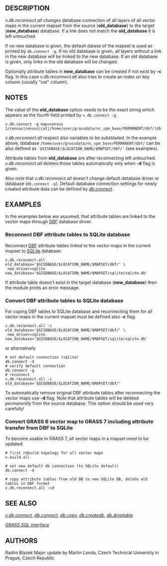 ## DESCRIPTION

*v.db.reconnect.all* changes database connection of all layers of all
vector maps in the current mapset from the source (**old_database**) to
the target (**new_database**) database. If a link does not match the
**old_database** it is left untouched.

If no new database is given, the default datase of the mapset is used as
printed by `db.connect -g`. If no old database is given, all layers
without a link in the new database will be liniked to the new database.
If an old database is given, only links in the old database will be
changed.

Optionally attribute tables in **new_database** can be created if not
exist by **-c** flag. In this case *v.db.reconnect.all* also tries to
create an index on key column (usually "cat" column).

## NOTES

The value of the **old_database** option needs to be the exact string
which appears as the fourth field printed by `v.db.connect -g`.

```shell
v.db.connect -g map=census
1/census|census|cat|/home/user/grassdata/nc_spm_base/PERMANENT/dbf/|dbf
```

*v.db.reconnect.all* respect also variables to be substituted. In the
example above, database
`/home/user/grassdata/nc_spm_base/PERMANENT/dbf/` can be also defined as
`'$GISDBASE/$LOCATION_NAME/$MAPSET/dbf/'` (see examples).

Attribute tables from **old_database** are after reconnecting left
untouched. *v.db.reconnect.all* deletes those tables automatically only
when **-d** flag is given.

Also note that *v.db.reconnect.all* doesn't change default database
driver or database (`db.connect -p`). Default database connection
settings for newly created attribute data can be defined by
*[db.connect](db.connect.md)*.

## EXAMPLES

In the examples below are assumed, that attribute tables are linked to
the vector maps through [DBF](grass-dbf.md) database driver.

### Reconnect DBF attribute tables to SQLite database

Reconnect [DBF](grass-dbf.md) attribute tables linked to the vector maps
in the current mapset to [SQLite](grass-sqlite.md) database:

```shell
v.db.reconnect.all old_database='$GISDBASE/$LOCATION_NAME/$MAPSET/dbf/' \
 new_driver=sqlite new_database='$GISDBASE/$LOCATION_NAME/$MAPSET/sqlite/sqlite.db'
```

If attribute table doesn't exist in the target database
(**new_database**) then the module prints an error message.

### Convert DBF attribute tables to SQLite database

For coping DBF tables to SQLite database and reconnecting them for all
vector maps in the current mapset must be defined also **-c** flag.

```shell
v.db.reconnect.all -c old_database='$GISDBASE/$LOCATION_NAME/$MAPSET/dbf/' \
 new_driver=sqlite new_database='$GISDBASE/$LOCATION_NAME/$MAPSET/sqlite/sqlite.db'
```

or alternatively

```shell
# set default connection (sqlite)
db.connect -d
# verify default connection
db.connect -g
# reconnect
v.db.reconnect.all -c old_database='$GISDBASE/$LOCATION_NAME/$MAPSET/dbf/'
```

To automatically remove original DBF attribute tables after reconnecting
the vector maps use **-d** flag. Note that attribute tables will be
deleted *permanently* from the source database. This option should be
used very carefully!

### Convert GRASS 6 vector map to GRASS 7 including attribute transfer from DBF to SQLite

To become usable in GRASS 7, all vector maps in a mapset need to be
updated:

```shell
# first rebuild topology for all vector maps
v.build.all

# set new default db connection (to SQLite default)
db.connect -d

# copy attribute tables from old DB to new SQLite DB, delete old tables in DBF format
v.db.reconnect.all -cd
```

## SEE ALSO

*[v.db.connect](v.db.connect.md), [db.connect](db.connect.md),
[db.copy](db.copy.md), [db.createdb](db.createdb.md),
[db.droptable](db.droptable.md)*

*[GRASS SQL interface](sql.md)*

## AUTHORS

Radim Blazek
Major update by Martin Landa, Czech Technical University in Prague,
Czech Republic

